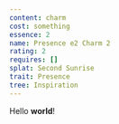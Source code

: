 ```yaml
---
content: charm
cost: something
essence: 2
name: Presence e2 Charm 2
rating: 2
requires: []
splat: Second Sunrise
trait: Presence
tree: Inspiration
---
```


Hello **world**!
